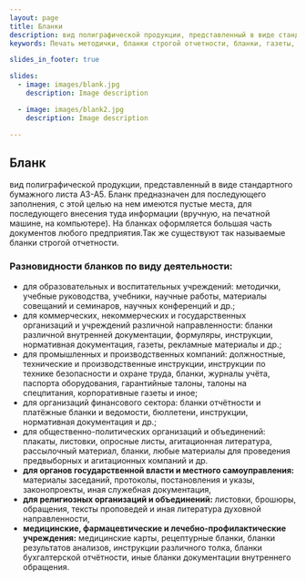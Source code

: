```yaml
---
layout: page
title: Бланки
description: вид полиграфической продукции, представленный в виде стандартного бумажного листа А3-А5. Бланк предназначен для последующего заполнения, внесения туда информации.
keywords: Печать методички, бланки строгой отчетности, бланки, газеты, инструкции, журналы учета, бюллетени, плакаты, листовки, аггитационные листы, протоколы, указы, медицинские карты, рецептурные блаки, бланки бухгалтерского отчета.

slides_in_footer: true

slides:
  - image: images/blank.jpg
    description: Image description

  - image: images/blank2.jpg
    description: Image description

---
```


## Бланк
вид полиграфической продукции, представленный в виде стандартного бумажного листа А3-А5. Бланк предназначен для последующего заполнения, с этой целью на нем имеются пустые места, для последующего внесения туда информации (вручную, на печатной машине, на компьютере). На бланках оформляется большая часть документов любого предприятия.Так же существуют так называемые бланки строгой отчетности. 

 
### Разновидности бланков по виду деятельности: 

 - для образовательных и воспитательных учреждений:
   методички, учебные руководства, учебники, научные работы, материалы совещаний и семинаров, научных конференций и др.;
 - для коммерческих, некоммерческих и государственных организаций и учреждений различной направленности:
   бланки различной внутренней документации, формуляры, инструкции, нормативная документация, газеты, рекламные материалы и др.;
 - для промышленных и производственных компаний:
   должностные, технические и производственные инструкции, инструкции по технике безопасности и охране труда, бланки, журналы учёта, паспорта оборудования, гарантийные талоны, талоны на спецпитания, корпоративные газеты и иное;
 - для организаций финансового сектора:
   бланки отчётности и платёжные бланки и ведомости, бюллетени, инструкции, нормативная документация и др.;
 - для общественно-политических организаций и объединений:
   плакаты, листовки, опросные листы, агитационная литература, рассылочный материал, бланки, любые материалы для проведения предвыборных и агитационных компаний и др.
 - **для органов государственной власти и местного самоуправления:**
   материалы заседаний, протоколы, постановления и указы, законопроекты, иная служебная документация,
 - **для религиозных организаций и объединений:**
   листовки, брошюры, обращения, тексты проповедей и иная литература духовной направленности,
 - **медицинские, фармацевтические и лечебно-профилактические учреждения:**
    медицинские карты, рецептурные бланки, бланки результатов анализов, инструкции различного толка, бланки бухгалтерской отчётности, иные бланки документации внутреннего обращения.
